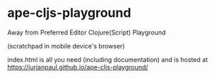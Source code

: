 # ape-cljs-playground
Away from Preferred Editor Clojure(Script) Playground

(scratchpad in mobile device's browser)

index.html is all you need (including documentation) and is hosted at https://jurjanpaul.github.io/ape-cljs-playground/
